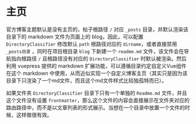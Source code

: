 # 主页

官方博客主题默认是没有主页的，帖子根路径 `/` 对应 `_posts` 目录，并默认渲染该目录下的 markdown 文件为页面上的 blog。因此，可以配置 `DirectoryClassifier` 修改默认 `path` 根路径对应的 `dirname`，或者直接禁用 `_posts目录` ，同时在项目根目录 `blog` 下新建一个 `readme.md` 文件，该文件会在导航指向根路径 `/` 且根路径没有对应的 `DirectoryClassifier` 时默认被渲染。然后利用 vuepress 提供的 markdown 扩展功能，可以遵循目录约定自定义Vue组件在这个 markdown 中使用，从而近似实现一个自定义博客主页（其实只是因为该目录下只渲染了一个md文件，而且这个md文件样式比较独孤特而已）。

如果文件夹 `DirectoryClassifier`  目录下只有一个单独的 `Readme.md` 文件，并且这个文件没有设置 `frontmatter`，那么这个文件的内容会直接展示在文件夹对应的路由路径中，而不是以文章列表的形式展示。当想在一个目录中放置一个文件的时候，这样做很有效。